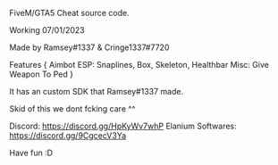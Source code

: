 FiveM/GTA5 Cheat source code. 

Working 07/01/2023

Made by Ramsey#1337 & Cringe1337#7720

Features
{
    Aimbot
    ESP: Snaplines, Box, Skeleton, Healthbar
    Misc: Give Weapon To Ped
 }
 
 It has an custom SDK that Ramsey#1337 made. 

Skid of this we dont fcking care ^^

Discord: https://discord.gg/HpKyWv7whP
Elanium Softwares: https://discord.gg/9CgcecV3Ya

Have fun :D
